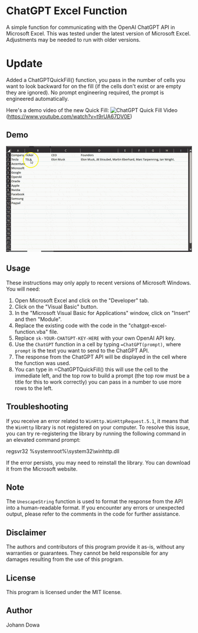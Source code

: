 # ChatGPT Excel Function

A simple function for communicating with the OpenAI ChatGPT API in Microsoft Excel. This was tested under the latest version of Microsoft Excel. Adjustments may be needed to run with older versions.

# Update

Added a ChatGPTQuickFill() function, you pass in the number of cells you want to look backward for on the fill (if the cells don't exist or are empty they are ignored).  No prompt engineering required, the prompt is engineered automatically.  

Here's a demo video of the new Quick Fill:
![ChatGPT Quick Fill Video](https://img.youtube.com/vi/t9rUA67DV0E/0.jpg)(https://www.youtube.com/watch?v=t9rUA67DV0E)

## Demo

![ChatGPT In Excel Demo](demo.gif)

## Usage

These instructions may only apply to recent versions of Microsoft Windows. You will need:

1. Open Microsoft Excel and click on the "Developer" tab.
2. Click on the "Visual Basic" button.
3. In the "Microsoft Visual Basic for Applications" window, click on "Insert" and then "Module".
4. Replace the existing code with the code in the "chatgpt-excel-function.vba" file.
5. Replace `sk-YOUR-CHATGPT-KEY-HERE` with your own OpenAI API key.
6. Use the `ChatGPT` function in a cell by typing `=ChatGPT(prompt)`, where `prompt` is the text you want to send to the ChatGPT API.
7. The response from the ChatGPT API will be displayed in the cell where the function was used.
8. You can type in =ChatGPTQuickFill() this will use the cell to the immediate left, and the top row to build a prompt (the top row must be a title for this to work correctly) you can pass in a number to use more rows to the left.

## Troubleshooting

If you receive an error related to `WinHttp.WinHttpRequest.5.1`, it means that the `WinHttp` library is not registered on your computer. To resolve this issue, you can try re-registering the library by running the following command in an elevated command prompt:

regsvr32 %systemroot%\system32\winhttp.dll

If the error persists, you may need to reinstall the library. You can download it from the Microsoft website.

## Note
The `UnescapeString` function is used to format the response from the API into a human-readable format. If you encounter any errors or unexpected output, please refer to the comments in the code for further assistance.

## Disclaimer
The authors and contributors of this program provide it as-is, without any warranties or guarantees. They cannot be held responsible for any damages resulting from the use of this program.

## License
This program is licensed under the MIT license.

## Author
Johann Dowa
